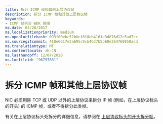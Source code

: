 ```yaml
---
title: 拆分 ICMP 帧和其他上层协议帧
description: 拆分 ICMP 帧和其他上层协议帧
keywords:
- ICMP 帧拆分 WDK 网络
ms.date: 04/20/2017
ms.localizationpriority: medium
ms.openlocfilehash: 093f00ebc52b8ef818cb4161e3d876d12c5ad7cc
ms.sourcegitcommit: 418e6617e2a695c9cb4b37b5b60e264760858acd
ms.translationtype: MT
ms.contentlocale: zh-CN
ms.lasthandoff: 12/07/2020
ms.locfileid: "96797881"
---
```

# <a name="splitting-icmp-frames-and-other-upper-layer-protocol-frames"></a>拆分 ICMP 帧和其他上层协议帧





NIC 必须用除 TCP 或 UDP 以外的上层协议来拆分 IP 帧 (例如，在上层协议标头的开头) 的 ICMP 帧，或者不得拆分此类帧。

有关在上层协议标头处拆分的详细信息，请参阅在 [上层协议标头的开头拆分帧](splitting-frames-at-the-beginning-of-the-upper-layer-protocol-headers.md)。

 

 





